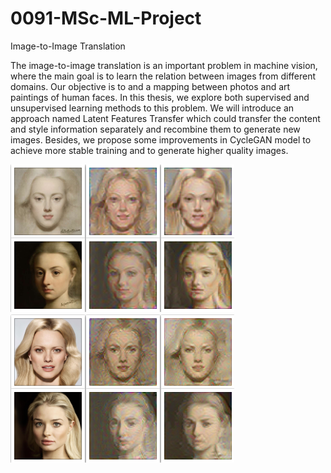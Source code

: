 # 0091-MSc-ML-Project
Image-to-Image Translation

The image-to-image translation is an important problem in machine vision, where the main goal is to learn the relation between images from different domains. Our objective is to and a mapping between photos and art paintings of human faces. In this thesis, we explore both supervised and unsupervised learning methods to this problem. We will introduce an approach named Latent Features Transfer which could transfer the content and style information separately and recombine them to generate new images. Besides, we propose some improvements in CycleGAN model to achieve more stable training and to generate higher quality images.

![Painting to Photo](4341.png)
![Photo to Painting](4343.png)
